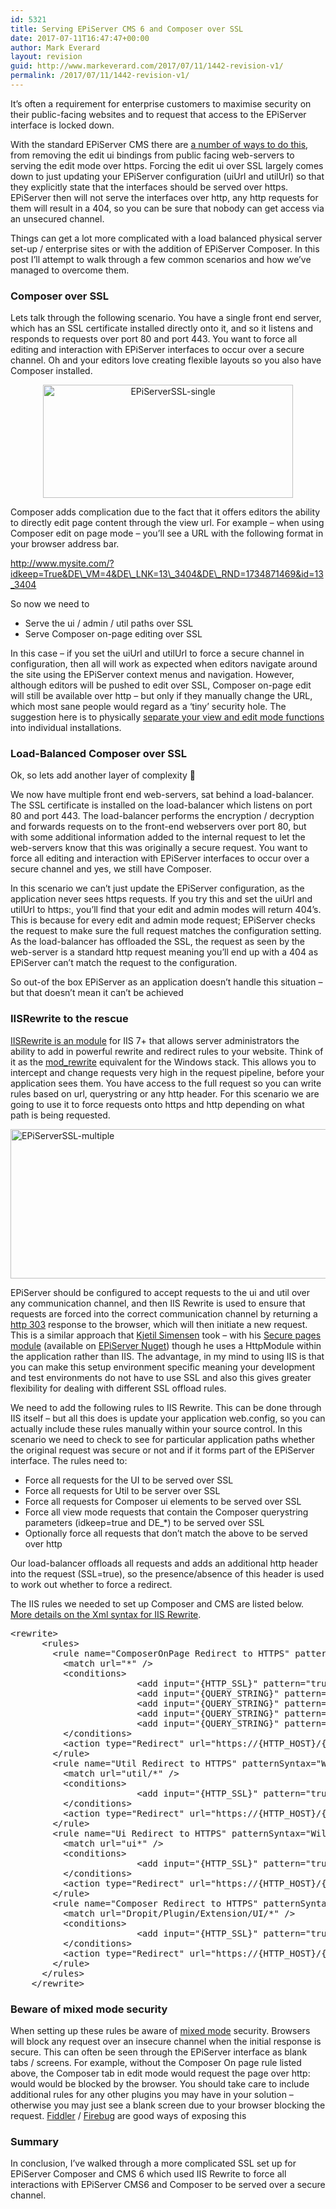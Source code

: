 ```yaml
---
id: 5321
title: Serving EPiServer CMS 6 and Composer over SSL
date: 2017-07-11T16:47:47+00:00
author: Mark Everard
layout: revision
guid: http://www.markeverard.com/2017/07/11/1442-revision-v1/
permalink: /2017/07/11/1442-revision-v1/
---
```

It&#8217;s often a requirement for enterprise customers to maximise security on their public-facing websites and to request that access to the EPiServer interface is locked down.

With the standard EPiServer CMS there are <a title="Securing EPiServer Edit and Admin mode" href="http://world.episerver.com/Documentation/Items/Tech-Notes/EPiServer-CMS-6/EPiServer-CMS-60/Securing-Edit-and-Admin/" target="_blank">a number of ways to do this</a>, from removing the edit ui bindings from public facing web-servers to serving the edit mode over https. Forcing the edit ui over SSL largely comes down to just updating your EPiServer configuration (uiUrl and utilUrl) so that they explicitly state that the interfaces should be served over https. EPiServer then will not serve the interfaces over http, any http requests for them will result in a 404, so you can be sure that nobody can get access via an unsecured channel.

Things can get a lot more complicated with a load balanced physical server set-up / enterprise sites or with the addition of EPiServer Composer. In this post I&#8217;ll attempt to walk through a few common scenarios and how we&#8217;ve managed to overcome them.

### Composer over SSL

Lets talk through the following scenario. You have a single front end server, which has an SSL certificate installed directly onto it, and so it listens and responds to requests over port 80 and port 443. You want to force all editing and interaction with EPiServer interfaces to occur over a secure channel. Oh and your editors love creating flexible layouts so you also have Composer installed.

<p style="text-align: center;">
  <img class="size-full wp-image-1492 aligncenter" alt="EPiServerSSL-single" src="http://www.markeverard.com/wp-content/uploads/2013/03/EPiServerSSL-single.png" width="400" height="181" srcset="https://www.markeverard.com/wp-content/uploads/2013/03/EPiServerSSL-single.png 400w, https://www.markeverard.com/wp-content/uploads/2013/03/EPiServerSSL-single-300x136.png 300w, https://www.markeverard.com/wp-content/uploads/2013/03/EPiServerSSL-single-320x145.png 320w" sizes="(max-width: 400px) 100vw, 400px" />
</p>

Composer adds complication due to the fact that it offers editors the ability to directly edit page content through the view url. For example &#8211; when using Composer edit on page mode &#8211; you&#8217;ll see a URL with the following format in your browser address bar.

http://www.mysite.com/?idkeep=True&DE\_VM=4&DE\_LNK=13\_3404&DE\_RND=1734871469&id=13_3404

So now we need to

  * Serve the ui / admin / util paths over SSL
  * Serve Composer on-page editing over SSL

In this case &#8211; if you set the uiUrl and utilUrl to force a secure channel in configuration, then all will work as expected when editors navigate around the site using the EPiServer context menus and navigation. However, although editors will be pushed to edit over SSL, Composer on-page edit will still be available over http &#8211; but only if they manually change the URL, which most sane people would regard as a &#8216;tiny&#8217; security hole. The suggestion here is to physically <a title="EPiServer Composer configuration" href="http://world.episerver.com/Documentation/Items/Tech-Notes/EPiServer-Composer/EPiServer-Composer-40---Configuration-Settings/" target="_blank">separate your view and edit mode functions</a> into individual installations.

### Load-Balanced Composer over SSL

Ok, so lets add another layer of complexity 🙂

We now have multiple front end web-servers, sat behind a load-balancer. The SSL certificate is installed on the load-balancer which listens on port 80 and port 443. The load-balancer performs the encryption / decryption and forwards requests on to the front-end webservers over port 80, but with some additional information added to the internal request to let the web-servers know that this was originally a secure request. You want to force all editing and interaction with EPiServer interfaces to occur over a secure channel and yes, we still have Composer.

In this scenario we can&#8217;t just update the EPiServer configuration, as the application never sees https requests. If you try this and set the uiUrl and utilUrl to https:, you&#8217;ll find that your edit and admin modes will return 404&#8217;s. This is because for every edit and admin mode request; EPiServer checks the request to make sure the full request matches the configuration setting. As the load-balancer has offloaded the SSL, the request as seen by the web-server is a standard http request meaning you&#8217;ll end up with a 404 as EPiServer can&#8217;t match the request to the configuration.

So out-of the box EPiServer as an application doesn&#8217;t handle this situation &#8211; but that doesn&#8217;t mean it can&#8217;t be achieved

### IISRewrite to the rescue

<a title="Url rewrite for IIS" href="http://www.iis.net/downloads/microsoft/url-rewrite" target="_blank">IISRewrite is an module</a> for IIS 7+ that allows server administrators the ability to add in powerful rewrite and redirect rules to your website. Think of it as the <a title="Apache Module mod_rewrite" href="http://httpd.apache.org/docs/current/mod/mod_rewrite.html" target="_blank">mod_rewrite</a> equivalent for the Windows stack. This allows you to intercept and change requests very high in the request pipeline, before your application sees them. You have access to the full request so you can write rules based on url, querystring or any http header. For this scenario we are going to use it to force requests onto https and http depending on what path is being requested.

<img class="size-full wp-image-1472 aligncenter" alt="EPiServerSSL-multiple" src="http://www.markeverard.com/wp-content/uploads/2013/03/EPiServerSSL-multiple.png" width="650" height="239" srcset="https://www.markeverard.com/wp-content/uploads/2013/03/EPiServerSSL-multiple.png 650w, https://www.markeverard.com/wp-content/uploads/2013/03/EPiServerSSL-multiple-300x110.png 300w, https://www.markeverard.com/wp-content/uploads/2013/03/EPiServerSSL-multiple-580x213.png 580w, https://www.markeverard.com/wp-content/uploads/2013/03/EPiServerSSL-multiple-320x118.png 320w" sizes="(max-width: 650px) 100vw, 650px" /> 

EPiServer should be configured to accept requests to the ui and util over any communication channel, and then IIS Rewrite is used to ensure that requests are forced into the correct communication channel by returning a <a title="HTTP 303 - See Other" href="http://en.wikipedia.org/wiki/HTTP_303" target="_blank">http 303</a> response to the browser, which will then initiate a new request. This is a similar approach that <a title="Kjetil Simensen Blog" href="http://www.epinova.no/blog/Kjetil-Simensen/" target="_blank">Kjetil Simensen</a> took &#8211; with his <a title="Make sure your EPiServer pages are always on https" href="http://www.epinova.no/blog/Kjetil-Simensen/dates/2012/2/making-sure-your-pages-always-are-on-https/" target="_blank">Secure pages module</a> (available on <a title="Epinova.SecurePages" href="http://nuget.episerver.com/en/OtherPages/Package/?packageId=Epinova.SecurePages" target="_blank">EPiServer Nuget</a>) though he uses a HttpModule within the application rather than IIS. The advantage, in my mind to using IIS is that you can make this setup environment specific meaning your development and test environments do not have to use SSL and also this gives greater flexibility for dealing with different SSL offload rules.

We need to add the following rules to IIS Rewrite. This can be done through IIS itself &#8211; but all this does is update your application web.config, so you can actually include these rules manually within your source control. In this scenario we need to check to see for particular application paths whether the original request was secure or not and if it forms part of the EPiServer interface. The rules need to:

  * Force all requests for the UI to be served over SSL
  * Force all requests for Util to be server over SSL
  * Force all requests for Composer ui elements to be served over SSL
  * Force all view mode requests that contain the Composer querystring parameters (idkeep=true and DE_*) to be served over SSL
  * Optionally force all requests that don&#8217;t match the above to be served over http

Our load-balancer offloads all requests and adds an additional http header into the request (SSL=true), so the presence/absence of this header is used to work out whether to force a redirect.

The IIS rules we needed to set up Composer and CMS are listed below. <a title="URL Rewrite Module Configuration Reference " href="http://www.iis.net/learn/extensions/url-rewrite-module/url-rewrite-module-configuration-reference" target="_blank">More details on the Xml syntax for IIS Rewrite</a>.

<pre class="brush: xml; title: ; notranslate" title="">&lt;rewrite&gt;
      &lt;rules&gt;
        &lt;rule name=&quot;ComposerOnPage Redirect to HTTPS&quot; patternSyntax=&quot;Wildcard&quot; stopProcessing=&quot;true&quot;&gt;
          &lt;match url=&quot;*&quot; /&gt;
          &lt;conditions&gt;
                        &lt;add input=&quot;{HTTP_SSL}&quot; pattern=&quot;true&quot; negate=&quot;true&quot; /&gt;
                        &lt;add input=&quot;{QUERY_STRING}&quot; pattern=&quot;*DE_VM=*&quot; /&gt;
                        &lt;add input=&quot;{QUERY_STRING}&quot; pattern=&quot;*DE_LNK=*&quot; /&gt;
                        &lt;add input=&quot;{QUERY_STRING}&quot; pattern=&quot;*DE_RND=*&quot; /&gt;
                        &lt;add input=&quot;{QUERY_STRING}&quot; pattern=&quot;*idkeep=true*&quot; /&gt;
          &lt;/conditions&gt;
          &lt;action type=&quot;Redirect&quot; url=&quot;https://{HTTP_HOST}/{R:0}&quot; redirectType=&quot;SeeOther&quot; /&gt;
        &lt;/rule&gt;
        &lt;rule name=&quot;Util Redirect to HTTPS&quot; patternSyntax=&quot;Wildcard&quot; stopProcessing=&quot;true&quot;&gt;
          &lt;match url=&quot;util/*&quot; /&gt;
          &lt;conditions&gt;
                        &lt;add input=&quot;{HTTP_SSL}&quot; pattern=&quot;true&quot; negate=&quot;true&quot; /&gt;
          &lt;/conditions&gt;
          &lt;action type=&quot;Redirect&quot; url=&quot;https://{HTTP_HOST}/{R:0}&quot; redirectType=&quot;SeeOther&quot; /&gt;
        &lt;/rule&gt;
        &lt;rule name=&quot;Ui Redirect to HTTPS&quot; patternSyntax=&quot;Wildcard&quot; stopProcessing=&quot;true&quot;&gt;
          &lt;match url=&quot;ui*&quot; /&gt;
          &lt;conditions&gt;
                        &lt;add input=&quot;{HTTP_SSL}&quot; pattern=&quot;true&quot; negate=&quot;true&quot; /&gt;
          &lt;/conditions&gt;
          &lt;action type=&quot;Redirect&quot; url=&quot;https://{HTTP_HOST}/{R:0}&quot; redirectType=&quot;SeeOther&quot; /&gt;
        &lt;/rule&gt;
        &lt;rule name=&quot;Composer Redirect to HTTPS&quot; patternSyntax=&quot;Wildcard&quot; stopProcessing=&quot;true&quot;&gt;
          &lt;match url=&quot;Dropit/Plugin/Extension/UI/*&quot; /&gt;
          &lt;conditions&gt;
                        &lt;add input=&quot;{HTTP_SSL}&quot; pattern=&quot;true&quot; negate=&quot;true&quot; /&gt;
          &lt;/conditions&gt;
          &lt;action type=&quot;Redirect&quot; url=&quot;https://{HTTP_HOST}/{R:0}&quot; redirectType=&quot;SeeOther&quot; /&gt;
        &lt;/rule&gt;
      &lt;/rules&gt;
    &lt;/rewrite&gt;
</pre>

### Beware of mixed mode security

When setting up these rules be aware of <a title="EPiServer security" href="http://world.episerver.com/Documentation/Items/Tech-Notes/EPiServer-CMS-6/EPiServer-CMS-60/Protecting-Your-Site-From-Session-Hijacking/" target="_blank">mixed mode</a> security. Browsers will block any request over an insecure channel when the initial response is secure. This can often be seen through the EPiServer interface as blank tabs / screens. For example, without the Composer On page rule listed above, the Composer tab in edit mode would request the page over http: would would be blocked by the browser. You should take care to include additional rules for any other plugins you may have in your solution &#8211; otherwise you may just see a blank screen due to your browser blocking the request. <a title="Fiddler - web debugging proxy" href="http://www.fiddler2.com/fiddler2/" target="_blank">Fiddler</a> / <a title="Firebug - web development plugin for Firefox" href="http://getfirebug.com/" target="_blank">Firebug</a> are good ways of exposing this

### Summary

In conclusion, I&#8217;ve walked through a more complicated SSL set up for EPiServer Composer and CMS 6 which used IIS Rewrite to force all interactions with EPiServer CMS6 and Composer to be served over a secure channel.